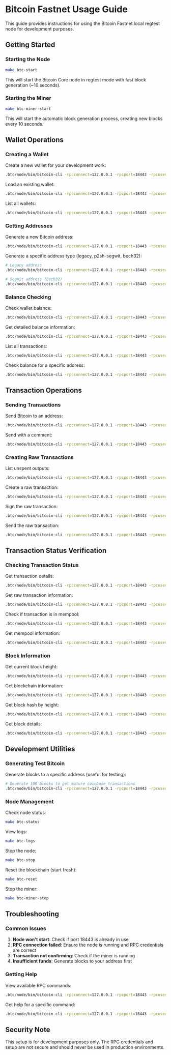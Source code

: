 # Bitcoin Fastnet Usage Guide

This guide provides instructions for using the Bitcoin Fastnet local regtest node for development purposes.

## Getting Started

### Starting the Node

```bash
make btc-start
```

This will start the Bitcoin Core node in regtest mode with fast block generation (~10 seconds).

### Starting the Miner

```bash
make btc-miner-start
```

This will start the automatic block generation process, creating new blocks every 10 seconds.

## Wallet Operations

### Creating a Wallet

Create a new wallet for your development work:

```bash
.btc/node/bin/bitcoin-cli -rpcconnect=127.0.0.1 -rpcport=18443 -rpcuser=fastnet -rpcpassword=fastnet123 createwallet "development"
```

Load an existing wallet:

```bash
.btc/node/bin/bitcoin-cli -rpcconnect=127.0.0.1 -rpcport=18443 -rpcuser=fastnet -rpcpassword=fastnet123 loadwallet "development"
```

List all wallets:

```bash
.btc/node/bin/bitcoin-cli -rpcconnect=127.0.0.1 -rpcport=18443 -rpcuser=fastnet -rpcpassword=fastnet123 listwallets
```

### Getting Addresses

Generate a new Bitcoin address:

```bash
.btc/node/bin/bitcoin-cli -rpcconnect=127.0.0.1 -rpcport=18443 -rpcuser=fastnet -rpcpassword=fastnet123 getnewaddress
```

Generate a specific address type (legacy, p2sh-segwit, bech32):

```bash
# Legacy address
.btc/node/bin/bitcoin-cli -rpcconnect=127.0.0.1 -rpcport=18443 -rpcuser=fastnet -rpcpassword=fastnet123 getnewaddress "" "legacy"

# SegWit address (bech32)
.btc/node/bin/bitcoin-cli -rpcconnect=127.0.0.1 -rpcport=18443 -rpcuser=fastnet -rpcpassword=fastnet123 getnewaddress "" "bech32"
```

### Balance Checking

Check wallet balance:

```bash
.btc/node/bin/bitcoin-cli -rpcconnect=127.0.0.1 -rpcport=18443 -rpcuser=fastnet -rpcpassword=fastnet123 getbalance
```

Get detailed balance information:

```bash
.btc/node/bin/bitcoin-cli -rpcconnect=127.0.0.1 -rpcport=18443 -rpcuser=fastnet -rpcpassword=fastnet123 getwalletinfo
```

List all transactions:

```bash
.btc/node/bin/bitcoin-cli -rpcconnect=127.0.0.1 -rpcport=18443 -rpcuser=fastnet -rpcpassword=fastnet123 listtransactions
```

Check balance for a specific address:

```bash
.btc/node/bin/bitcoin-cli -rpcconnect=127.0.0.1 -rpcport=18443 -rpcuser=fastnet -rpcpassword=fastnet123 getaddressinfo "YOUR_ADDRESS"
```

## Transaction Operations

### Sending Transactions

Send Bitcoin to an address:

```bash
.btc/node/bin/bitcoin-cli -rpcconnect=127.0.0.1 -rpcport=18443 -rpcuser=fastnet -rpcpassword=fastnet123 sendtoaddress "RECIPIENT_ADDRESS" 1.5
```

Send with a comment:

```bash
.btc/node/bin/bitcoin-cli -rpcconnect=127.0.0.1 -rpcport=18443 -rpcuser=fastnet -rpcpassword=fastnet123 sendtoaddress "RECIPIENT_ADDRESS" 1.5 "payment comment" "recipient comment"
```

### Creating Raw Transactions

List unspent outputs:

```bash
.btc/node/bin/bitcoin-cli -rpcconnect=127.0.0.1 -rpcport=18443 -rpcuser=fastnet -rpcpassword=fastnet123 listunspent
```

Create a raw transaction:

```bash
.btc/node/bin/bitcoin-cli -rpcconnect=127.0.0.1 -rpcport=18443 -rpcuser=fastnet -rpcpassword=fastnet123 createrawtransaction '[{"txid":"TXID","vout":0}]' '{"RECIPIENT_ADDRESS":1.5}'
```

Sign the raw transaction:

```bash
.btc/node/bin/bitcoin-cli -rpcconnect=127.0.0.1 -rpcport=18443 -rpcuser=fastnet -rpcpassword=fastnet123 signrawtransactionwithwallet "RAW_TX_HEX"
```

Send the raw transaction:

```bash
.btc/node/bin/bitcoin-cli -rpcconnect=127.0.0.1 -rpcport=18443 -rpcuser=fastnet -rpcpassword=fastnet123 sendrawtransaction "SIGNED_TX_HEX"
```

## Transaction Status Verification

### Checking Transaction Status

Get transaction details:

```bash
.btc/node/bin/bitcoin-cli -rpcconnect=127.0.0.1 -rpcport=18443 -rpcuser=fastnet -rpcpassword=fastnet123 gettransaction "TXID"
```

Get raw transaction information:

```bash
.btc/node/bin/bitcoin-cli -rpcconnect=127.0.0.1 -rpcport=18443 -rpcuser=fastnet -rpcpassword=fastnet123 getrawtransaction "TXID" true
```

Check if transaction is in mempool:

```bash
.btc/node/bin/bitcoin-cli -rpcconnect=127.0.0.1 -rpcport=18443 -rpcuser=fastnet -rpcpassword=fastnet123 getmempoolentry "TXID"
```

Get mempool information:

```bash
.btc/node/bin/bitcoin-cli -rpcconnect=127.0.0.1 -rpcport=18443 -rpcuser=fastnet -rpcpassword=fastnet123 getmempoolinfo
```

### Block Information

Get current block height:

```bash
.btc/node/bin/bitcoin-cli -rpcconnect=127.0.0.1 -rpcport=18443 -rpcuser=fastnet -rpcpassword=fastnet123 getblockcount
```

Get blockchain information:

```bash
.btc/node/bin/bitcoin-cli -rpcconnect=127.0.0.1 -rpcport=18443 -rpcuser=fastnet -rpcpassword=fastnet123 getblockchaininfo
```

Get block hash by height:

```bash
.btc/node/bin/bitcoin-cli -rpcconnect=127.0.0.1 -rpcport=18443 -rpcuser=fastnet -rpcpassword=fastnet123 getblockhash 100
```

Get block details:

```bash
.btc/node/bin/bitcoin-cli -rpcconnect=127.0.0.1 -rpcport=18443 -rpcuser=fastnet -rpcpassword=fastnet123 getblock "BLOCK_HASH"
```

## Development Utilities

### Generating Test Bitcoin

Generate blocks to a specific address (useful for testing):

```bash
# Generate 100 blocks to get mature coinbase transactions
.btc/node/bin/bitcoin-cli -rpcconnect=127.0.0.1 -rpcport=18443 -rpcuser=fastnet -rpcpassword=fastnet123 generatetoaddress 100 "YOUR_ADDRESS"
```

### Node Management

Check node status:

```bash
make btc-status
```

View logs:

```bash
make btc-logs
```

Stop the node:

```bash
make btc-stop
```

Reset the blockchain (start fresh):

```bash
make btc-reset
```

Stop the miner:

```bash
make btc-miner-stop
```

## Troubleshooting

### Common Issues

1. **Node won't start**: Check if port 18443 is already in use
2. **RPC connection failed**: Ensure the node is running and RPC credentials are correct
3. **Transaction not confirming**: Check if the miner is running
4. **Insufficient funds**: Generate blocks to your address first

### Getting Help

View available RPC commands:

```bash
.btc/node/bin/bitcoin-cli -rpcconnect=127.0.0.1 -rpcport=18443 -rpcuser=fastnet -rpcpassword=fastnet123 help
```

Get help for a specific command:

```bash
.btc/node/bin/bitcoin-cli -rpcconnect=127.0.0.1 -rpcport=18443 -rpcuser=fastnet -rpcpassword=fastnet123 help sendtoaddress
```

## Security Note

This setup is for development purposes only. The RPC credentials and setup are not secure and should never be used in production environments. 